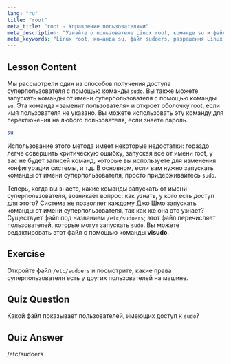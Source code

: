 ```yaml
---
lang: "ru"
title: "root"
meta_title: "root - Управление пользователями"
meta_description: "Узнайте о пользователе Linux root, команде su и файле /etc/sudoers. Разберитесь с доступом суперпользователя и разрешениями в Linux с помощью этого руководства для начинающих."
meta_keywords: "Linux root, команда su, файл sudoers, разрешения Linux, суперпользователь, учебник Linux, руководство для начинающих"
---
```


## Lesson Content

Мы рассмотрели один из способов получения доступа суперпользователя с помощью команды `sudo`. Вы также можете запускать команды от имени суперпользователя с помощью команды `su`. Эта команда «заменит пользователя» и откроет оболочку root, если имя пользователя не указано. Вы можете использовать эту команду для переключения на любого пользователя, если знаете пароль.

```bash
su
```

Использование этого метода имеет некоторые недостатки: гораздо легче совершить критическую ошибку, запуская все от имени root, у вас не будет записей команд, которые вы используете для изменения конфигурации системы, и т.д. В основном, если вам нужно запускать команды от имени суперпользователя, просто придерживайтесь `sudo`.

Теперь, когда вы знаете, какие команды запускать от имени суперпользователя, возникает вопрос: как узнать, у кого есть доступ для этого? Система не позволяет каждому Джо Шмо запускать команды от имени суперпользователя, так как же она это узнает? Существует файл под названием `/etc/sudoers`; этот файл перечисляет пользователей, которые могут запускать `sudo`. Вы можете редактировать этот файл с помощью команды **visudo**.

## Exercise

Откройте файл `/etc/sudoers` и посмотрите, какие права суперпользователя есть у других пользователей на машине.

## Quiz Question

Какой файл показывает пользователей, имеющих доступ к `sudo`?

## Quiz Answer

/etc/sudoers
